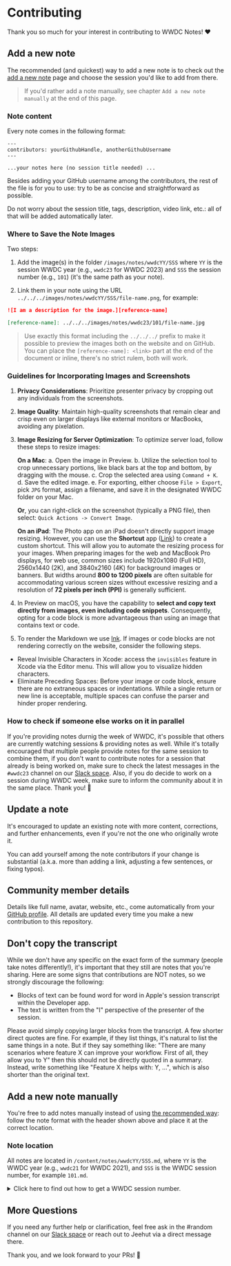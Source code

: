 # Contributing

Thank you so much for your interest in contributing to WWDC Notes! ❤️

## Add a new note

The recommended (and quickest) way to add a new note is to check out the [add a new note](https://www.wwdcnotes.com/what-s-missing/) page and choose the session you'd like to add from there.

> If you'd rather add a note manually, see chapter `Add a new note manually` at the end of this page. 

### Note content

Every note comes in the following format:

```
---
contributors: yourGithubHandle, anotherGithubUsername
---

...your notes here (no session title needed) ...
```

Besides adding your GitHub username among the contributors, the rest of the file is for you to use: try to be as concise and straightforward as possible.

Do not worry about the session title, tags, description, video link, etc.: all of that will be added automatically later.

### Where to Save the Note Images

Two steps:

1. Add the image(s) in the folder `/images/notes/wwdcYY/SSS` where `YY` is the session WWDC year (e.g., `wwdc23` for WWDC 2023) and `SSS` the session number (e.g., `101`) (it's the same path as your note).

2. Link them in your note using the URL `../../../images/notes/wwdcYY/SSS/file-name.png`, for example:

```Markdown
![I am a description for the image.][reference-name]

[reference-name]: ../../../images/notes/wwdc23/101/file-name.jpg
```

> Use exactly this format including the `../../../` prefix to make it possible to preview the images both on the website and on GitHub.
> You can place the `[reference-name]: <link>` part at the end of the document or inline, there's no strict rulem, both will work.

### Guidelines for Incorporating Images and Screenshots

1. **Privacy Considerations**: Prioritize presenter privacy by cropping out any individuals from the screenshots.

2. **Image Quality**: Maintain high-quality screenshots that remain clear and crisp even on larger displays like external monitors or MacBooks, avoiding any pixelation.

3. **Image Resizing for Server Optimization**: To optimize server load, follow these steps to resize images:

   **On a Mac**:
   a. Open the image in Preview.
   b. Utilize the selection tool to crop unnecessary portions, like black bars at the top and bottom, by dragging with the mouse.
   c. Crop the selected area using `Command + K`.
   d. Save the edited image.
   e. For exporting, either choose `File > Export`, pick `JPG` format, assign a filename, and save it in the designated WWDC folder on your Mac.
   
   **Or**, you can right-click on the screenshot (typically a PNG file), then select: `Quick Actions -> Convert Image`.  
   
   **On an iPad**:
   The Photo app on an iPad doesn't directly support image resizing. However, you can use the **Shortcut** app ([Link](https://apps.apple.com/us/app/shortcuts/id915249334)) to create a custom shortcut. This will allow you to automate the resizing process for your images. When preparing images for the web and MacBook Pro displays, for web use, common sizes include 1920x1080 (Full HD), 2560x1440 (2K), and 3840x2160 (4K) for background images or banners. But widths around **800 to 1200 pixels** are often suitable for accommodating various screen sizes without excessive resizing and a resolution of **72 pixels per inch (PPI)** is generally sufficient. 

4. In Preview on macOS, you have the capability to **select and copy text directly from images, even including code snippets**. Consequently, opting for a code block is more advantageous than using an image that contains text or code.

5. To render the Markdown we use [Ink](https://github.com/JohnSundell/Ink). If images or code blocks are not rendering correctly on the website, consider the following steps.
- Reveal Invisible Characters in Xcode: access the `invisibles` feature in Xcode via the Editor menu. This will allow you to visualize hidden characters.
- Eliminate Preceding Spaces: Before your image or code block, ensure there are no extraneous spaces or indentations. While a single return or new line is acceptable, multiple spaces can confuse the parser and hinder proper rendering.


### How to check if someone else works on it in parallel

If you're providing notes durnig the week of WWDC, it's possible that others are currently watching sessions & providing notes as well. While it's totally encouraged that multiple people provide notes for the same session to combine them, if you don't want to contribute notes for a session that already is being worked on, make sure to check the latest messages in the `#wwdc23` channel on our [Slack space](https://join.slack.com/t/wwdc-notes/shared_invite/zt-1wbsoo705-bydJ430uZSRILstG5GxEzg). Also, if you do decide to work on a session during WWDC week, make sure to inform the community about it in the same place. Thank you! 🙏

## Update a note

It's encouraged to update an existing note with more content, corrections, and further enhancements, even if you're not the one who originally wrote it.

You can add yourself among the note contributors if your change is substantial (a.k.a. more than adding a link, adjusting a few sentences, or fixing typos).

## Community member details

Details like full name, avatar, website, etc., come automatically from your [GitHub profile][ghp]. All details are updated every time you make a new contribution to this repository.

## Don't copy the transcript

While we don't have any specific on the exact form of the summary (people take notes differently!), it's important that they still are notes that you're sharing. Here are some signs that contributions are NOT notes, so we strongly discourage the following:

* Blocks of text can be found word for word in Apple's session transcript within the Developer app.
* The text is written from the "I" perspective of the presenter of the session.

Please avoid simply copying larger blocks from the transcript. A few shorter direct quotes are fine. For example, if they list things, it's natural to list the same things in a note. But if they say something like: "There are many scenarios where feature X can improve your workflow. First of all, they allow you to Y" then this should not be directly quoted in a summary. Instead, write something like "Feature X helps with: Y, ...", which is also shorter than the original text.

## Add a new note manually

You're free to add notes manually instead of using [the recommended way](https://www.wwdcnotes.com/what-s-missing/): follow the note format with the header shown above and place it at the correct location.

### Note location

All notes are located in `/content/notes/wwdcYY/SSS.md`, where `YY` is the WWDC year (e.g., `wwdc21` for WWDC 2021), and `SSS` is the WWDC session number, for example `101.md`.

<details>
<summary>Click here to find out how to get a WWDC session number.</summary>

> To find the session number of a WWDC video, please refer to its url.
> 
> e.g.,:  
> The [`SwiftUI Essentials`](https://developer.apple.com/videos/play/wwdc2019/216/) session url is `https://developer.apple.com/videos/play/wwdc2019/216/`: its session number is `216`.  
> 
> Therefore the file containing its notes will be named `216.md`.

</details>

## More Questions

If you need any further help or clarification, feel free ask in the #random channel on our [Slack space](https://join.slack.com/t/wwdc-notes/shared_invite/zt-1wbsoo705-bydJ430uZSRILstG5GxEzg) or reach out to Jeehut via a direct message there.

Thank you, and we look forward to your PRs! 🎉

[ghp]: https://docs.github.com/en/account-and-profile/setting-up-and-managing-your-github-profile/customizing-your-profile/about-your-profile
